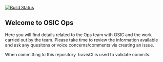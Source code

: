 [![Build Status](https://travis-ci.org/osic/osic-ops-status.svg?branch=master)](https://travis-ci.org/osic/osic-ops-status)  

## Welcome to OSIC Ops  

Here you will find details related to the Ops team with OSIC and the work carried out by the team. Please take time to review the information available and ask any quesitons or voice concerns/comments via creating an issue.  

When committing to this repository TravisCI is used to validate commits.  
